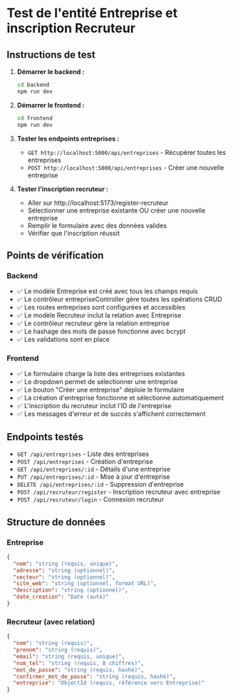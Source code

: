 # Test de l'entité Entreprise et inscription Recruteur

## Instructions de test

1. **Démarrer le backend :**
   ```bash
   cd backend
   npm run dev
   ```

2. **Démarrer le frontend :**
   ```bash
   cd frontend
   npm run dev
   ```

3. **Tester les endpoints entreprises :**
   - `GET http://localhost:5000/api/entreprises` - Récupérer toutes les entreprises
   - `POST http://localhost:5000/api/entreprises` - Créer une nouvelle entreprise

4. **Tester l'inscription recruteur :**
   - Aller sur http://localhost:5173/register-recruteur
   - Sélectionner une entreprise existante OU créer une nouvelle entreprise
   - Remplir le formulaire avec des données valides
   - Vérifier que l'inscription réussit

## Points de vérification

### Backend
- ✅ Le modèle Entreprise est créé avec tous les champs requis
- ✅ Le contrôleur entrepriseController gère toutes les opérations CRUD
- ✅ Les routes entreprises sont configurées et accessibles
- ✅ Le modèle Recruteur inclut la relation avec Entreprise
- ✅ Le contrôleur recruteur gère la relation entreprise
- ✅ Le hashage des mots de passe fonctionne avec bcrypt
- ✅ Les validations sont en place

### Frontend
- ✅ Le formulaire charge la liste des entreprises existantes
- ✅ Le dropdown permet de sélectionner une entreprise
- ✅ Le bouton "Créer une entreprise" déploie le formulaire
- ✅ La création d'entreprise fonctionne et sélectionne automatiquement
- ✅ L'inscription du recruteur inclut l'ID de l'entreprise
- ✅ Les messages d'erreur et de succès s'affichent correctement

## Endpoints testés

- `GET /api/entreprises` - Liste des entreprises
- `POST /api/entreprises` - Création d'entreprise
- `GET /api/entreprises/:id` - Détails d'une entreprise
- `PUT /api/entreprises/:id` - Mise à jour d'entreprise
- `DELETE /api/entreprises/:id` - Suppression d'entreprise
- `POST /api/recruteur/register` - Inscription recruteur avec entreprise
- `POST /api/recruteur/login` - Connexion recruteur

## Structure de données

### Entreprise
```json
{
  "nom": "string (requis, unique)",
  "adresse": "string (optionnel)",
  "secteur": "string (optionnel)",
  "site_web": "string (optionnel, format URL)",
  "description": "string (optionnel)",
  "date_creation": "Date (auto)"
}
```

### Recruteur (avec relation)
```json
{
  "nom": "string (requis)",
  "prenom": "string (requis)",
  "email": "string (requis, unique)",
  "num_tel": "string (requis, 8 chiffres)",
  "mot_de_passe": "string (requis, hashé)",
  "confirmer_mot_de_passe": "string (requis, hashé)",
  "entreprise": "ObjectId (requis, référence vers Entreprise)"
}
```

